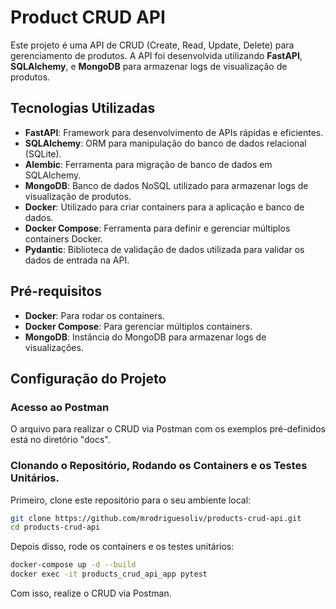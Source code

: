# Product CRUD API

Este projeto é uma API de CRUD (Create, Read, Update, Delete) para gerenciamento de produtos. A API foi desenvolvida utilizando **FastAPI**, **SQLAlchemy**, e **MongoDB** para armazenar logs de visualização de produtos.

## Tecnologias Utilizadas

- **FastAPI**: Framework para desenvolvimento de APIs rápidas e eficientes.
- **SQLAlchemy**: ORM para manipulação do banco de dados relacional (SQLite).
- **Alembic**: Ferramenta para migração de banco de dados em SQLAlchemy.
- **MongoDB**: Banco de dados NoSQL utilizado para armazenar logs de visualização de produtos.
- **Docker**: Utilizado para criar containers para a aplicação e banco de dados.
- **Docker Compose**: Ferramenta para definir e gerenciar múltiplos containers Docker.
- **Pydantic**: Biblioteca de validação de dados utilizada para validar os dados de entrada na API.

## Pré-requisitos

- **Docker**: Para rodar os containers.
- **Docker Compose**: Para gerenciar múltiplos containers.
- **MongoDB**: Instância do MongoDB para armazenar logs de visualizações.

## Configuração do Projeto

### Acesso ao Postman
O arquivo para realizar o CRUD via Postman com os exemplos pré-definidos está no diretório "docs".

### Clonando o Repositório, Rodando os Containers e os Testes Unitários.

Primeiro, clone este repositório para o seu ambiente local:

```bash
git clone https://github.com/mrodriguesoliv/products-crud-api.git
cd products-crud-api
```

Depois disso, rode os containers e os testes unitários:

```bash
docker-compose up -d --build
docker exec -it products_crud_api_app pytest
```

Com isso, realize o CRUD via Postman.
